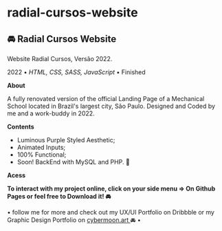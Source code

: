 # radial-cursos-website

<h2> 🚘 Radial Cursos Website </h2>
<p> Website Radial Cursos, Versão 2022. </p>

<p>2022 •<em> HTML, CSS, SASS, JavaScript</em> • Finished</p>

<p><strong>About</strong></p>
 <p>A fully renovated version of the official Landing Page of a Mechanical School located in Brazil's largest city, São Paulo. Designed and Coded by me and a work-buddy in 2022.</p>

<p><strong>Contents</strong></p>
<ul>
 <li> Luminous Purple Styled Aesthetic;  </li>
 <li> Animated Inputs;  </li>
 <li> 100% Functional;   </li>
 <li> Soon! BackEnd with MySQL and PHP. 🌟 </li>
 </ul>
 
<p><strong>Acess</p></strong>
<p><strong> To interact with my project online, click on your side menu => On Github Pages or feel free to Download it! 🚘</p></strong>

<p>• follow me for more and check out my UX/UI Portfolio on Dribbble or my Graphic Design Portfolio on <a href="cybermoon.art"  rel="external" target="_blank"> cybermoon.art </a>🚘 •</p>
 
